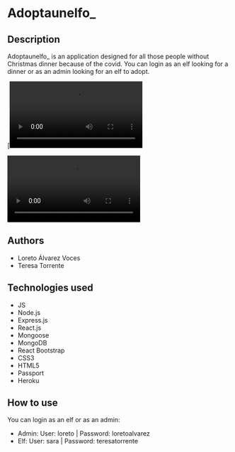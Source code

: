 # Adoptaunelfo_
## Description
Adoptaunelfo_ is an application designed for all those people without Christmas dinner because of the covid. You can login as an elf looking for a dinner or as an admin looking for an elf to adopt.

[![Watch the video](https://res.cloudinary.com/demo/video/upload/rsswf9muyxj0ltgcnvaw.mp4)

<video><source src="https://res.cloudinary.com/demo/video/upload/rsswf9muyxj0ltgcnvaw.mp4"></source></video>

## Authors 
* Loreto Álvarez Voces
* Teresa Torrente

## Technologies used
* JS
* Node.js
* Express.js
* React.js
* Mongoose
* MongoDB
* React Bootstrap
* CSS3
* HTML5
* Passport
* Heroku

## How to use 
You can login as an elf or as an admin: 
* Admin: User: loreto | Password: loretoalvarez
* Elf: User: sara | Password: teresatorrente
